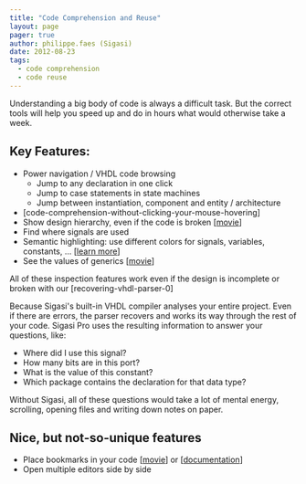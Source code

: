 ```yaml
---
title: "Code Comprehension and Reuse"
layout: page 
pager: true
author: philippe.faes (Sigasi)
date: 2012-08-23
tags: 
  - code comprehension
  - code reuse
---
```

Understanding a big body of code is always a difficult task. But the correct tools will help you speed up and do in hours what would otherwise take a week.

## Key Features:

* Power navigation / VHDL code browsing
	* Jump to any declaration in one click
	* Jump to case statements in state machines
	* Jump between instantiation, component and entity / architecture
* [code-comprehension-without-clicking-your-mouse-hovering]
* Show design hierarchy, even if the code is broken \[[movie](http://www.sigasi.com/screencast/hierarchy-view)\]
* Find where signals are used
* Semantic highlighting: use different colors for signals, variables, constants, ... \[[learn more](http://www.sigasi.com/content/emacs-code-coloring-outdated)\]
* See the values of generics \[[movie](http://www.sigasi.com/screencast/generic)\]

All of these inspection features work even if the design is incomplete or broken with our [recovering-vhdl-parser-0]

Because Sigasi's built-in VHDL compiler analyses your entire project. Even if there are errors, the parser recovers and works its way through the rest of your code. Sigasi Pro uses the resulting information to answer your questions, like:
* Where did I use this signal?
* How many bits are in this port?
* What is the value of this constant? 
* Which package contains the declaration for that data type?

Without Sigasi, all of these questions would take a lot of mental energy, scrolling, opening files and writing down notes on paper. 

## Nice, but not-so-unique features

* Place bookmarks in your code \[[movie](http://www.sigasi.com/screencast/bookmarks)\] or \[[documentation](http://help.eclipse.org/juno/index.jsp?topic=%2Forg.eclipse.platform.doc.user%2FgettingStarted%2Fqs-37-3e.htm)\]
* Open multiple editors side by side